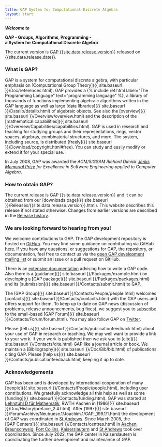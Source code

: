 ```yaml
---
title: GAP System for Computational Discrete Algebra
layout: start
---
```


<p class="big">
  <strong><em>Welcome to</em></strong>
</p>
<p class="bigcenter">
  <strong>GAP - Groups, Algorithms, Programming -<br />
  a System for Computational Discrete Algebra</strong>
</p>

<p class="center">
The current version is 
<a href="Releases/{{site.data.release.version}}.html">GAP&nbsp;{{site.data.release.version}}</a> 
released on {{site.data.release.date}}.
</p>


### What is GAP?

GAP is a system for computational discrete algebra, with particular
emphasis on
[Computational Group Theory]({{ site.baseurl }}/Doc/references.html).
GAP provides a {% include ref.html label="The Programming Language"
text="programming language" %}, a library of thousands of functions
implementing algebraic algorithms written in the GAP language as well as
large
[data libraries]({{ site.baseurl }}/Datalib/datalib.html) of
algebraic objects. See also the
[overview]({{ site.baseurl }}/Overview/overview.html) and
the description of the
[mathematical capabilities]({{ site.baseurl }}/Overview/Capabilities/capabilities.html).
GAP is used in research and teaching for studying groups and their
representations, rings, vector spaces, algebras, combinatorial
structures, and more. The system, including source, is distributed
[freely]({{ site.baseurl }}/Download/copyright.html#free).
You can study and easily modify or extend it for your special use.

In July 2008, GAP was awarded the *ACM/SIGSAM Richard Dimick [Jenks
Memorial Prize](https://www.sigsam.org/awards/jenks/index.html) for
Excellence in Software Engineering applied to Computer Algebra*.


### How to obtain GAP?

The current release is GAP {{site.data.release.version}} and it can be
obtained from our [downloads
page]({{ site.baseurl }}/Releases/{{site.data.release.version}}.html).
This website describes this release if not stated otherwise. Changes
from earlier versions are described in the
[Release history](https://github.com/gap-system/gap/blob/master/CHANGES.md).


### We are looking forward to hearing from you!

We welcome contributions to GAP. The GAP development repository is
hosted on [GitHub](https://github.com/gap-system/gap). You may find some
guidance on contributing via GitHub
[here](https://github.com/gap-system/gap/blob/master/CONTRIBUTING.md).
If you have any questions, or suggestions for GAP, the repository, or
documentation, feel free to contact us via the [open GAP development
mailing list](https://mail.gap-system.org/mailman/listinfo/gap) or
submit an issue or a pull request on GitHub.

There is an [extensive documentation](Doc/doc.html) advising how to
write a GAP code. Also there is a
[guidance]({{ site.baseurl }}/Packages/example.html) on
developing a [GAP
package]({{ site.baseurl }}/Packages/packages.html) and its
[submission]({{ site.baseurl }}/Contacts/submit.html) to
GAP.

The
[GAP Group]({{ site.baseurl }}/Contacts/People/people.html)
welcomes
[contacts]({{ site.baseurl }}/Contacts/contacts.html) with
the GAP users and offers support for them. To keep up to date on GAP
news (discussion of problems, release announcements, bug fixes), we
suggest you to
[subscribe](https://mail.gap-system.org/mailman/listinfo/forum) to the
email-based
[GAP Forum]({{ site.baseurl }}/Contacts/Forum/forum.html).
You may also follow GAP on [Twitter](https://twitter.com/gap_system).

Please
[tell us]({{ site.baseurl }}/Contacts/publicationfeedback.html)
about your use of GAP in research or teaching. We may well want to
provide a link to your work. If your work is published then we ask you
to [cite]({{ site.baseurl }}/Contacts/cite.html) GAP like a
journal article or book. We maintain a
[Bibliography]({{ site.baseurl }}/Doc/Bib/bib.html) of
publications citing GAP. Please
[help us]({{ site.baseurl }}/Contacts/publicationfeedback.html)
keeping it up to date.


### Acknowledgements

GAP has been and is developed by international cooperation of many
[people]({{ site.baseurl }}/Contacts/People/people.html),
including user contributions. We gratefully acknowledge all this help as
well as some
[funding]({{ site.baseurl }}/Contacts/funding.html). GAP was
started at [Lehrstuhl D für
Mathematik](https://www.math.rwth-aachen.de/LDFM/), RWTH Aachen in
[1986]({{ site.baseurl }}/Doc/History/preface_2.4.html).
After
[1997]({{ site.baseurl }}/ForumArchive/Neubuese.1/Joachim.1/GAP,_199.1/1.html)
the development of GAP was coordinated in [St
Andrews](https://www-circa.mcs.st-and.ac.uk/). Since March 2005, the
[GAP Centers]({{ site.baseurl }}/Contacts/centres.html) in
[Aachen](https://www.math.rwth-aachen.de/LDFM/),
[Braunschweig](https://www.tu-braunschweig.de/iaa/),
[Fort Collins](https://www.math.colostate.edu/~hulpke/CGT/CGT.html/),
[Kaiserslautern](https://www.mathematik.uni-kl.de/agag/) and [St
Andrews](https://www-circa.mcs.st-and.ac.uk/) took over coordination.
Since July 2022, the GAP center in Kaiserslautern is coordinating the
further development and maintenance of GAP.
